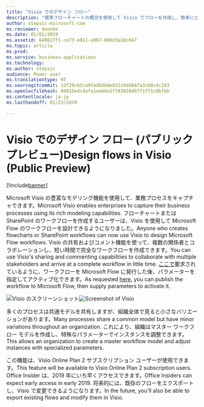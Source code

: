 ```yaml
---
title: "Visio でのデザイン フロー"
description: "標準フローチャートの概念を使用して Visio でフローを作成し、簡単にビジュアル化できるようにフローを Visio にエクスポートします。"
author: stepsic-microsoft-com
ms.reviewer: deonhe
ms.date: 01/02/2019
ms.assetid: 640627f1-ce73-e811-a967-000d3a18c047
ms.topic: article
ms.prod: 
ms.service: business-applications
ms.technology: 
ms.author: stepsic
audience: Power user
ms.translationtype: HT
ms.sourcegitcommit: 13f29c65ca9fad83b8e831c6dd84fa3cb0c4c243
ms.openlocfilehash: 04015e4c4afa1eeb6e2f783020d6ff1ff1c0bfbb
ms.contentlocale: ja-jp
ms.lasthandoff: 01/23/2019

---
```

# <a name="design-flows-in-visio-public-preview"></a><span data-ttu-id="1ebe3-103">Visio でのデザイン フロー (パブリック プレビュー)</span><span class="sxs-lookup"><span data-stu-id="1ebe3-103">Design flows in Visio (Public Preview)</span></span>


[!include[banner](../../includes/banner.md)]

<span data-ttu-id="1ebe3-104">Microsoft Visio の豊富なモデリング機能を使用して、業務プロセスをキャプチャできます。</span><span class="sxs-lookup"><span data-stu-id="1ebe3-104">Microsoft Visio enables enterprises to capture their business processes using its rich modeling capabilities.</span></span> <span data-ttu-id="1ebe3-105">フローチャートまたは SharePoint のワークフローを作成するユーザーは、Visio を使用して Microsoft Flow のワークフローを設計できるようになりました。</span><span class="sxs-lookup"><span data-stu-id="1ebe3-105">Anyone who creates flowcharts or SharePoint workflows can now use Visio to design Microsoft Flow workflows.</span></span> <span data-ttu-id="1ebe3-106">Visio の共有およびコメント機能を使って、複数の関係者とコラボレーションし、短い時間で完全なワークフローを作成できます。</span><span class="sxs-lookup"><span data-stu-id="1ebe3-106">You can use Visio's sharing and commenting capabilities to collaborate with multiple stakeholders and arrive at a complete workflow in little time.</span></span> <span data-ttu-id="1ebe3-107">[ここで](https://powerusers.microsoft.com/t5/Flow-Ideas/Interactively-Build-Microsoft-WORKFlows-visually-in-Visio-Two/idi-p/54269)要求されているように、ワークフローを Microsoft Flow に発行した後、パラメーターを指定してアクティブ化できます。</span><span class="sxs-lookup"><span data-stu-id="1ebe3-107">As requested [here](https://powerusers.microsoft.com/t5/Flow-Ideas/Interactively-Build-Microsoft-WORKFlows-visually-in-Visio-Two/idi-p/54269), you can publish the workflow to Microsoft Flow, then supply parameters to activate it.</span></span>

<span data-ttu-id="1ebe3-108">![Visio のスクリーンショット](media/visio_01.png "Visio のスクリーンショット")</span><span class="sxs-lookup"><span data-stu-id="1ebe3-108">![Screenshot of Visio](media/visio_01.png "Screenshot of Visio")</span></span>

<span data-ttu-id="1ebe3-109">多くのプロセスは共通モデルを共有しますが、組織全体で見ると小さなバリエーションがあります。</span><span class="sxs-lookup"><span data-stu-id="1ebe3-109">Many processes share a common model but have minor variations throughout an organization.</span></span> <span data-ttu-id="1ebe3-110">これにより、組織はマスター ワークフロー モデルを作成し、特殊なパラメーターでインスタンスを調整できます。</span><span class="sxs-lookup"><span data-stu-id="1ebe3-110">This allows an organization to create a master workflow model and adjust instances with specialized parameters.</span></span>

<span data-ttu-id="1ebe3-111">この機能は、Visio Online Plan 2 サブスクリプション ユーザーが使用できます。</span><span class="sxs-lookup"><span data-stu-id="1ebe3-111">This feature will be available to Visio Online Plan 2 subscription users.</span></span> <span data-ttu-id="1ebe3-112">Office Insider は、2019 年にいち早くアクセスできます。</span><span class="sxs-lookup"><span data-stu-id="1ebe3-112">Office Insiders can expect early access in early 2019.</span></span> <span data-ttu-id="1ebe3-113">将来的には、既存のフローをエクスポートし、Visio で変更できるようになります。</span><span class="sxs-lookup"><span data-stu-id="1ebe3-113">In the future, you'll also be able to export existing flows and modify them in Visio.</span></span>

